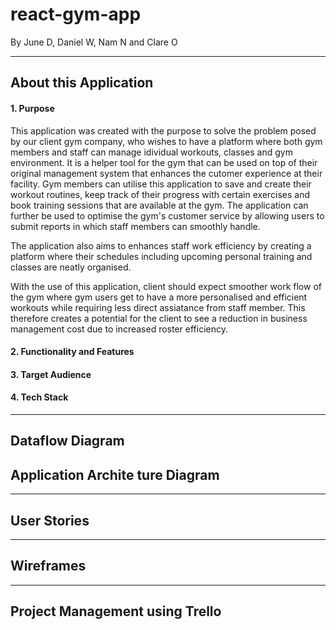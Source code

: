 # react-gym-app

By June D, Daniel W, Nam N and Clare O

---

## About this Application

#### 1. Purpose

This application was created with the purpose to solve the problem posed by our client gym company, who wishes to have a platform where both gym members and staff can manage idividual workouts, classes and gym environment. It is a helper tool for the gym that can be used on top of their original management system that enhances the cutomer experience at their facility. Gym members can utilise this application to save and create their workout routines, keep track of their progress with certain exercises and book training sessions that are available at the gym. The application can further be used to optimise the gym's customer service by allowing users to submit reports in which staff members can smoothly handle. 

The application also aims to enhances staff work efficiency by creating a platform where their schedules including upcoming personal training and classes are neatly organised.

With the use of this application, client should expect smoother work flow of the gym where gym users get to have a more personalised and efficient workouts while requiring less direct assiatance from staff member. This therefore creates a potential for the client to see a reduction in business management cost due to increased roster efficiency.

#### 2. Functionality and Features

#### 3. Target Audience

#### 4. Tech Stack

---

## Dataflow Diagram

## Application Archite ture Diagram

---

## User Stories

---

## Wireframes

---

## Project Management using Trello


